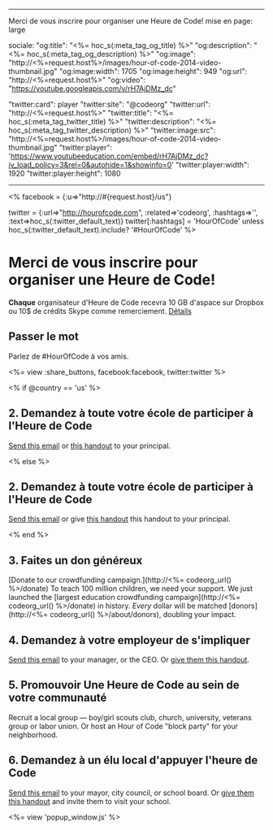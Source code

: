 * * *

Merci de vous inscrire pour organiser une Heure de Code! mise en page: large

sociale: "og:title": "<%= hoc_s(:meta_tag_og_title) %>" "og:description": "<%= hoc_s(:meta_tag_og_description) %>" "og:image": "http://<%=request.host%>/images/hour-of-code-2014-video-thumbnail.jpg" "og:image:width": 1705 "og:image:height": 949 "og:url": "http://<%=request.host%>" "og:video": "https://youtube.googleapis.com/v/rH7AjDMz_dc"

"twitter:card": player "twitter:site": "@codeorg" "twitter:url": "http://<%=request.host%>" "twitter:title": "<%= hoc_s(:meta_tag_twitter_title) %>" "twitter:description": "<%= hoc_s(:meta_tag_twitter_description) %>" "twitter:image:src": "http://<%=request.host%>/images/hour-of-code-2014-video-thumbnail.jpg" "twitter:player": 'https://www.youtubeeducation.com/embed/rH7AjDMz_dc?iv_load_policy=3&rel=0&autohide=1&showinfo=0' "twitter:player:width": 1920 "twitter:player:height": 1080

* * *

<% facebook = {:u=>"http://#{request.host}/us"}

twitter = {:url=>"http://hourofcode.com", :related=>'codeorg', :hashtags=>'', :text=>hoc_s(:twitter_default_text)} twitter[:hashtags] = 'HourOfCode' unless hoc_s(:twitter_default_text).include? '#HourOfCode' %>

# Merci de vous inscrire pour organiser une Heure de Code!

**Chaque** organisateur d'Heure de Code recevra 10 GB d'aspace sur Dropbox ou 10$ de crédits Skype comme remerciement. [Détails](<%= hoc_uri('/prizes') %>)

## Passer le mot

Parlez de #HourOfCode à vos amis.

<%= view :share_buttons, facebook:facebook, twitter:twitter %>

<% if @country == 'us' %>

## 2. Demandez à toute votre école de participer à l'Heure de Code

[Send this email](<%= hoc_uri('/resources#email') %>) or [this handout](/resources/hoc-one-pager.pdf) to your principal.

<% else %>

## 2. Demandez à toute votre école de participer à l'Heure de Code

[Send this email](<%= hoc_uri('/resources#email') %>) or give [this handout](/resources/hoc-one-pager.pdf) this handout</a> to your principal.

<% end %>

## 3. Faites un don généreux

[Donate to our crowdfunding campaign.](http://<%= codeorg_url() %>/donate) To teach 100 million children, we need your support. We just launched the [largest education crowdfunding campaign](http://<%= codeorg_url() %>/donate) in history. *Every* dollar will be matched [donors](http://<%= codeorg_url() %>/about/donors), doubling your impact.

## 4. Demandez à votre employeur de s'impliquer

[Send this email](<%= hoc_uri('/resources#email') %>) to your manager, or the CEO. Or [give them this handout](http://hourofcode.com/resources/hoc-one-pager.pdf).

## 5. Promouvoir Une Heure de Code au sein de votre communauté

Recruit a local group — boy/girl scouts club, church, university, veterans group or labor union. Or host an Hour of Code "block party" for your neighborhood.

## 6. Demandez à un élu local d'appuyer l'heure de Code

[Send this email](<%= hoc_uri('/resources#politicians') %>) to your mayor, city council, or school board. Or [give them this handout](http://hourofcode.com/resources/hoc-one-pager.pdf) and invite them to visit your school.

<%= view 'popup_window.js' %>